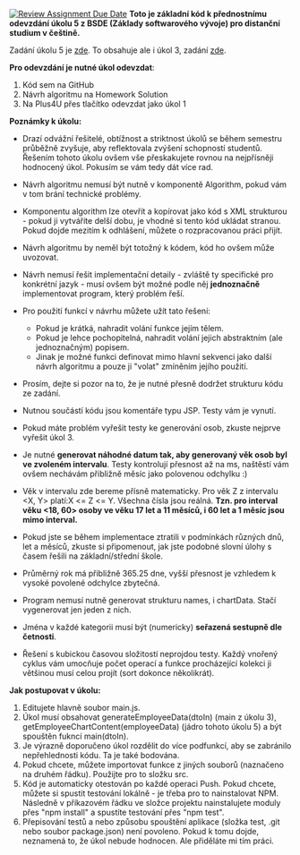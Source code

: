 [![Review Assignment Due Date](https://classroom.github.com/assets/deadline-readme-button-22041afd0340ce965d47ae6ef1cefeee28c7c493a6346c4f15d667ab976d596c.svg)](https://classroom.github.com/a/MmU_Mtru)
**Toto je základní kód k přednostnímu odevzdání úkolu 5 z BSDE (Základy softwarového vývoje) pro distanční studium v češtině.**

Zadání úkolu 5 je [zde](https://uuapp.plus4u.net/uu-managementkit-maing02/38744216cb324edca986789798259ba9/document?oid=67a9e77b1cb9350216de430d&pageOid=67a9e784c7d8a680ccbb513d).
To obsahuje ale i úkol 3, zadání [zde](https://uuapp.plus4u.net/uu-managementkit-maing02/38744216cb324edca986789798259ba9/document?oid=67a9e66b1cb9350216de3144&pageOid=67a9e6731cb9350216de31df).

**Pro odevzdání je nutné úkol odevzdat**:

1) Kód sem na GitHub
2) Návrh algoritmu na Homework Solution
3) Na Plus4U přes tlačítko odevzdat jako úkol 1

**Poznámky k úkolu:**
- Drazí odvážní řešitelé, obtížnost a striktnost úkolů se během semestru průběžně zvyšuje, aby reflektovala zvýšení schopností studentů. Řešením tohoto úkolu ovšem vše přeskakujete rovnou na nejpřísněji hodnocený úkol. Pokusím se vám tedy dát více rad.
- Návrh algoritmu nemusí být nutně v komponentě Algorithm, pokud vám v tom brání technické problémy.
- Komponentu algorithm lze otevřít a kopírovat jako kód s XML strukturou - pokud ji vytváříte delší dobu, je vhodné si tento kód ukládat stranou. Pokud dojde mezitím k odhlášení, můžete o rozpracovanou práci přijít.
- Návrh algoritmu by neměl být totožný k kódem, kód ho ovšem může uvozovat.
- Návrh nemusí řešit implementační detaily - zvláště ty specifické pro konkrétní jazyk - musí ovšem být možné podle něj **jednoznačně** implementovat program, který problém řeší.
- Pro použití funkcí v návrhu můžete užít tato řešení:
  - Pokud je krátká, nahradit volání funkce jejím tělem.
  - Pokud je lehce pochopitelná, nahradit volání jejich abstraktním (ale jednoznačným) popisem.
  - Jinak je možné funkci definovat mimo hlavní sekvenci jako další návrh algoritmu a pouze ji "volat" zmíněním jejího použití.
 
    
- Prosím, dejte si pozor na to, že je nutné přesně dodržet strukturu kódu ze zadání.
- Nutnou součástí kódu jsou komentáře typu JSP. Testy vám je vynutí.
- Pokud máte problém vyřešit testy ke generování osob, zkuste nejprve vyřešit úkol 3.
- Je nutné **generovat náhodné datum tak, aby generovaný věk osob byl ve zvoleném intervalu**. Testy kontrolují přesnost až na ms, naštěstí vám ovšem nechávám přibližně měsíc jako polovenou odchylku :)
- Věk v intervalu zde bereme přísně matematicky. Pro věk Z z intervalu <X, Y> platí:X <= Z <= Y. Všechna čísla jsou reálná. **Tzn. pro interval věku <18, 60> osoby ve věku 17 let a 11 měsíců, i 60 let a 1 měsíc jsou mimo interval.**
- Pokud jste se během implementace ztratili v podmínkách různých dnů, let a měsíců, zkuste si připomenout, jak jste podobné slovní úlohy s časem řešili na základní/střední škole.
- Průměrný rok má přibližně 365.25 dne, vyšší přesnost je vzhledem k vysoké povolené odchylce zbytečná.
- Program nemusí nutně generovat strukturu names, i chartData. Stačí vygenerovat jen jeden z nich.
- Jména v každé kategorii musí být (numericky) **seřazená sestupně dle četnosti**.
- Řešení s kubickou časovou složitostí neprojdou testy. Každý vnořený cyklus vám umocňuje počet operací a funkce procházející kolekci ji většinou musí celou projít (sort dokonce několikrát).

**Jak postupovat v úkolu:**
1) Editujete hlavně soubor main.js.
2) Úkol musí obsahovat generateEmployeeData(dtoIn) (main z úkolu 3), getEmployeeChartContent(employeeData) (jádro tohoto úkolu 5) a být spouštěn fukncí main(dtoIn).
3) Je výrazně doporučeno úkol rozdělit do více podfunkcí, aby se zabránilo nepřehlednosti kódu. Ta je také bodována.
4) Pokud chcete, můžete importovat funkce z jiných souborů (naznačeno na druhém řádku). Použijte pro to složku src.
5) Kód je automaticky otestován po každé operaci Push. Pokud chcete, můžete si spustit testování lokálně - je třeba pro to nainstalovat NPM. Následně v příkazovém řádku ve složce projektu nainstalujete moduly přes "npm install" a spustíte testování přes "npm test".
6) Přepisování testů a nebo způsobu spouštění aplikace (složka test, .git nebo soubor package.json) není povoleno. Pokud k tomu dojde, neznamená to, že úkol nebude hodnocen. Ale přiděláte mi tím práci.
